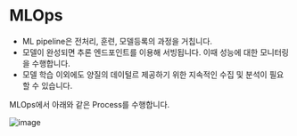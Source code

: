 # MLOps

- ML pipeline은 전처리, 훈련, 모델등록의 과정을 거칩니다. 
- 모델이 완성되면 추론 엔드포인트를 이용해 서빙됩니다. 이때 성능에 대한 모니터링을 수행합니다.
- 모델 학습 이외에도 양질의 데이털르 제공하기 위한 지속적인 수집 및 분석이 필요할 수 있습니다.
  

MLOps에서 아래와 같은 Process를 수행합니다.

![image](https://github.com/kyopark2014/ml-ops/assets/52392004/eb1f0e6b-5fbc-4260-a511-575f5846cc0e)

